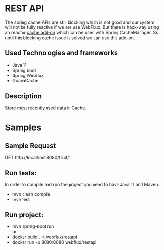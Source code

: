  # REST API
The spring cache APIs are still blocking which is not good and our system will not be fully reactive if we are use WebFLux. But there is hack-way using an reactor [cache add-on](https://github.com/reactor/reactor-addons/tree/master/reactor-extra/src/main/java/reactor/cache) which can be used with Spring CacheManager. So until this blocking cache issue is solved we can use this add-on.
 
 ## Used Technologies and frameworks
 * Java 11
 * Spring boot
 * Spring Webflux
 * GuavaCache
 
 ## Description
 Store most recently used data in Cache.
 
 # Samples
 ## Sample Request
   GET http://localhost:8080/fruit/1
 
 ## Run  tests: 
 In order to compile and run the project you need to have Java 11 and Maven.
 
 * mvn clean compile
 * mvn test
 
 ## Run project: 
 * mvn spring-boot:run  
 or  
 * docker build . -t webflux/restapi
 * docker run -p 8080:8080 webflux/restapi
